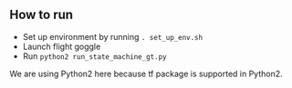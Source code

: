## How to run

* Set up environment by running ```. set_up_env.sh```
* Launch flight goggle
* Run ```python2 run_state_machine_gt.py```

We are using Python2 here because tf package is supported in Python2.
